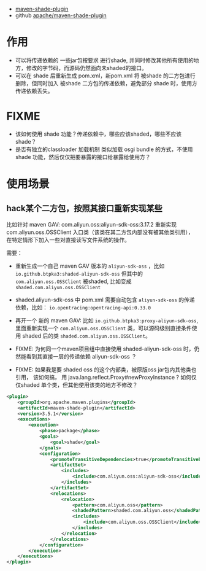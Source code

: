 

- [maven-shade-plugin](https://maven.apache.org/plugins/maven-shade-plugin/plugin-info.html)
- github [apache/maven-shade-plugin](https://github.com/apache/maven-shade-plugin)

# 作用
- 可以将传递依赖的 一些jar包按要求 进行shade, 并同时修改其他所有使用的地方，修改的字节码，而源码仍然面向未shaded的接口。
- 可以在 shade 后重新生成 pom.xml，新pom.xml 将 被shade 的二方包进行删除，但同时加入 被shade 二方包的传递依赖，避免部分 shade 时，使用方传递依赖丢失。

# FIXME
- 该如何使用 shade 功能？传递依赖中，哪些应该shaded，哪些不应该shade？
- 是否有独立的classloader 加载机制 类似加载 osgi bundle 的方式，不使用 shade 功能，然后仅仅把要暴露的接口给暴露给使用方？

# 使用场景
## hack某个二方包，按照其接口重新实现某些
比如针对 maven GAV: com.aliyun.oss:aliyun-sdk-oss:3.17.2
重新实现 com.aliyun.oss.OSSClient 入口类（该类在其二方包内部没有被其他类引用），
在特定情形下加入一些对直接读写文件系统的操作。

需要：
- 重新生成一个自己 maven GAV 版本的 `aliyun-sdk-oss` ，比如 `io.github.btpka3:shaded-aliyun-sdk-oss`
  但其中的 `com.aliyun.oss.OSSClient` 被shaded, 比如变成 `shaded.com.aliyun.oss.OSSClient`
- shaded.aliyun-sdk-oss 中 pom.xml 需要自动包含 `aliyun-sdk-oss` 的传递依赖，比如： `io.opentracing:opentracing-api:0.33.0`
- 再开一个 新的 maven GAV: 比如 `io.github.btpka3:proxy-aliyun-sdk-oss`,
  里面重新实现一个  `com.aliyun.oss.OSSClient` 类，可以源码级别直接条件使用 shaded 后的类 `shaded.com.aliyun.oss.OSSClient`。

- FIXME: 为何同一个maven项目组中直接使用 shaded-aliyun-sdk-oss 时，仍然能看到其直接一层的传递依赖 aliyun-sdk-oss ？
- FIXME: 如果我是要 shaded oss 的这个内部类，被原版oss jar包内其他类也引用，
   该如何搞， 用 java.lang.reflect.Proxy#newProxyInstance ?
   如何仅仅shaded 单个类，但其他使用该类的地方不修改？


```xml
<plugin>
    <groupId>org.apache.maven.plugins</groupId>
    <artifactId>maven-shade-plugin</artifactId>
    <version>3.5.1</version>
    <executions>
        <execution>
            <phase>package</phase>
            <goals>
                <goal>shade</goal>
            </goals>
            <configuration>
                <promoteTransitiveDependencies>true</promoteTransitiveDependencies>
                <artifactSet>
                    <includes>
                        <include>com.aliyun.oss:aliyun-sdk-oss</include>
                    </includes>
                </artifactSet>
                <relocations>
                    <relocation>
                        <pattern>com.aliyun.oss</pattern>
                        <shadedPattern>shaded.com.aliyun.oss</shadedPattern>
                        <includes>
                            <include>com.aliyun.oss.OSSClient</include>
                        </includes>
                    </relocation>
                </relocations>
            </configuration>
        </execution>
    </executions>
</plugin>
```
